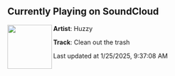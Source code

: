 ## Currently Playing on SoundCloud

[<img align="left" width="100" src="https://i1.sndcdn.com/artworks-loyXU3ctGwmIQ3bV-gJpIsQ-t500x500.png">](https://soundcloud.com/huzzy_kr/clean-out-the-trash-huzzy?in=saxurn/sets/cache-lines)

**Artist**: Huzzy 

**Track**: Clean out the trash

Last updated at 1/25/2025, 9:37:08 AM
